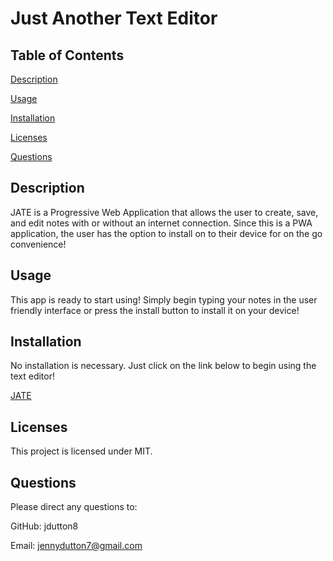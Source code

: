 # Just Another Text Editor

## Table of Contents
 [Description](#description)

 [Usage](#usage)

 [Installation](#installation)

 [Licenses](#licenses)

 [Questions](#questions)

## Description
 JATE is a Progressive Web Application that allows the user to create, save, and edit notes with or without an internet connection. Since this is a PWA application, the user has the option to install on to their device for on the go convenience!

## Usage
 This app is ready to start using! Simply begin typing your notes in the user friendly interface or press the install button to install it on your device!

## Installation
 No installation is necessary. Just click on the link below to begin using the text editor!
 
 [JATE](https://morning-chamber-02751-7300bfb4e96b.herokuapp.com/)
 
## Licenses
 This project is licensed under MIT.

## Questions
 Please direct any questions to:

 GitHub: jdutton8

 Email: jennydutton7@gmail.com